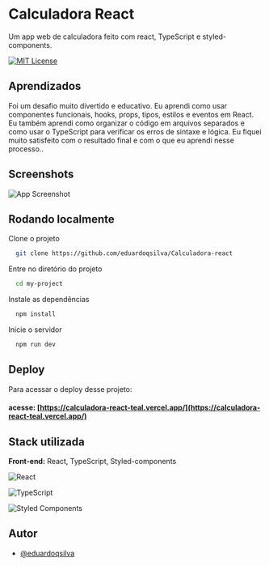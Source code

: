 
# Calculadora React

Um app web de calculadora feito com react, TypeScript e styled-components.

[![MIT License](https://img.shields.io/badge/License-MIT-green.svg)](https://choosealicense.com/licenses/mit/)


## Aprendizados

Foi um desafio muito divertido e educativo. Eu aprendi como usar componentes funcionais, hooks, props, tipos, estilos e eventos em React. Eu também aprendi como organizar o código em arquivos separados e como usar o TypeScript para verificar os erros de sintaxe e lógica. Eu fiquei muito satisfeito com o resultado final e com o que eu aprendi nesse processo.. 




## Screenshots

![App Screenshot](https://cdn.discordapp.com/attachments/1068986684215132230/1085656489898803260/image.png)






## Rodando localmente

Clone o projeto

```bash
  git clone https://github.com/eduardoqsilva/Calculadora-react
```

Entre no diretório do projeto

```bash
  cd my-project
```

Instale as dependências

```bash
  npm install
```

Inicie o servidor

```bash
  npm run dev
```


## Deploy

Para acessar o deploy desse projeto:

#### acesse: [https://calculadora-react-teal.vercel.app/](https://calculadora-react-teal.vercel.app/)



## Stack utilizada

**Front-end:** React, TypeScript, Styled-components 

![React](https://img.shields.io/badge/react-%2320232a.svg?style=for-the-badge&logo=react&logoColor=%2361DAFB)

![TypeScript](https://img.shields.io/badge/typescript-%23007ACC.svg?style=for-the-badge&logo=typescript&logoColor=white)

![Styled Components](https://img.shields.io/badge/styled--components-DB7093?style=for-the-badge&logo=styled-components&logoColor=white)

## Autor

- [@eduardoqsilva](https://www.github.com/eduardoqsilva)
